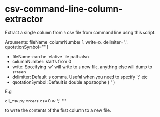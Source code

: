 csv-command-line-column-extractor
=================================

Extract a single column from a csv file from command line using this script.

  Arguments:
   fileName, columnNumber [, write=p, delimiter=',', quotationSymbol='"']  

  - fileName: can be relative file path also
  - columnNumber: starts from 0
  - write: Specifying 'w' will write to a new file, anything else will dump to screen
  - delimiter: Default is comma. Useful when you need to specify ';' etc
  - quotationSymbol: Default is double apostrophe ( " )


  E.g

   cli_csv.py orders.csv 0 w ';' '"'

  to write the contents of the first column to a new file.
